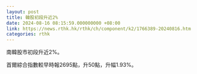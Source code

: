 ```yaml
---
layout: post
title: 韓股初段升近2%
date: 2024-08-16 08:15:59.000000000 +08:00
link: https://news.rthk.hk/rthk/ch/component/k2/1766389-20240816.htm
categories: rthk
---
```


南韓股市初段升近2%。

首爾綜合指數較早時報2695點，升50點，升幅1.93%。
